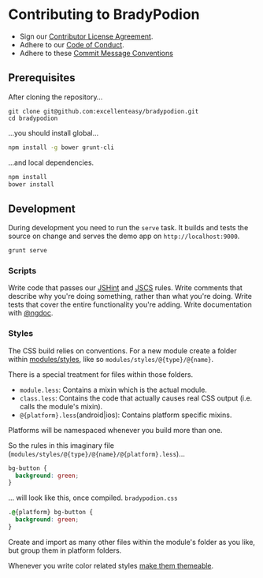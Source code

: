# Contributing to BradyPodion

* Sign our [Contributor License Agreement](CONTRIBUTOR_LICENSE_AGREEMENTS.md).
* Adhere to our [Code of Conduct](CODE_OF_CONDUCT.md).
* Adhere to these [Commit Message Conventions](https://docs.google.com/document/d/1QrDFcIiPjSLDn3EL15IJygNPiHORgU1_OOAqWjiDU5Y) 

## Prerequisites

After cloning the repository…
```
git clone git@github.com:excellenteasy/bradypodion.git
cd bradypodion
```

…you should install global…
```bash
npm install -g bower grunt-cli
```

…and local dependencies.
```bash
npm install
bower install
```

## Development

During development you need to run the `serve` task. 
It builds and tests the source on change and serves the demo app on `http://localhost:9000`.

```bash
grunt serve
```

### Scripts

Write code that passes our [JSHint](.jshintrc) and [JSCS](.jscs.json) rules.
Write comments that describe why you're doing something, rather than what you're doing.
Write tests that cover the entire functionality you're adding.
Write documentation with [@ngdoc](https://github.com/angular/angular.js/wiki/Writing-AngularJS-Documentation).

### Styles

The CSS build relies on conventions. For a new module create a folder within [modules/styles](modules/styles), like so `modules/styles/@{type}/@{name}`.

There is a special treatment for files within those folders.
* `module.less`: Contains a mixin which is the actual module.
* `class.less`: Contains the code that actually causes real CSS output (i.e. calls the module's mixin).
* `@{platform}.less`(android|ios): Contains platform specific mixins.

Platforms will be namespaced whenever you build more than one.

So the rules in this imaginary file (`modules/styles/@{type}/@{name}/@{platform}.less`)…

```css
bg-button {
  background: green;
}
```

… will look like this, once compiled.
`bradypodion.css`

```css
.@{platform} bg-button {
  background: green;
}
```

Create and import as many other files within the module's folder as you like, but group them in platform folders.

Whenever you write color related styles [make them themeable](modules/styles/directives/navbar/ios/theme.less).

